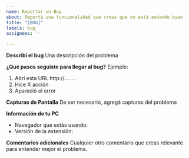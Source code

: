 ```yaml
---
name: Reportar un Bug
about: Reportá una funcionalidad que creas que no está andando bien
title: "[BUG]"
labels: bug
assignees: ''

---
```


**Describí el bug**
Una descripción del problema

**¿Qué pasos seguiste para llegar al bug?**
Ejemplo:
1. Abrí esta URL http://........
2. Hice X acción
3. Apareció el error

**Capturas de Pantalla**
De ser necesario, agregá capturas del problema

**Información de tu PC**
 - Navegador que estás usando: 
 - Versión de la extensión:

**Comentarios adicionales**
Cualquier otro comentario que creas relevante para entender mejor el problema.
